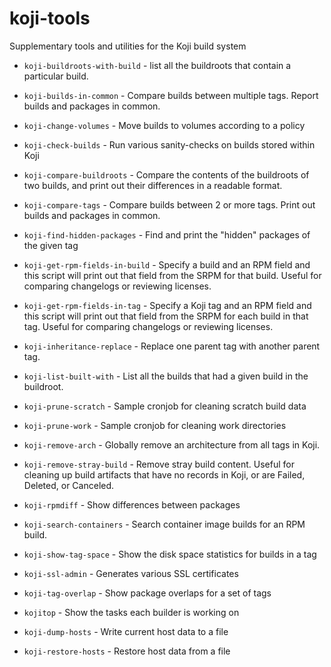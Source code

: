 # koji-tools

Supplementary tools and utilities for the Koji build system

* `koji-buildroots-with-build` - list all the buildroots that contain a
  particular build.

* `koji-builds-in-common` - Compare builds between multiple tags. Report
  builds and packages in common.

* `koji-change-volumes` - Move builds to volumes according to a policy

* `koji-check-builds` - Run various sanity-checks on builds stored
  within Koji

* `koji-compare-buildroots` - Compare the contents of the buildroots of
  two builds, and print out their differences in a readable format.

* `koji-compare-tags` - Compare builds between 2 or more tags. Print out
  builds and packages in common.

* `koji-find-hidden-packages` - Find and print the "hidden" packages of
  the given tag

* `koji-get-rpm-fields-in-build` - Specify a build and an RPM field and
  this script will print out that field from the SRPM for that build.
  Useful for comparing changelogs or reviewing licenses.

* `koji-get-rpm-fields-in-tag` - Specify a Koji tag and an RPM field and
  this script will print out that field from the SRPM for each build in
  that tag.  Useful for comparing changelogs or reviewing licenses.

* `koji-inheritance-replace` - Replace one parent tag with another
  parent tag.

* `koji-list-built-with` - List all the builds that had a given build in
  the buildroot.

* `koji-prune-scratch` - Sample cronjob for cleaning scratch build data

* `koji-prune-work` - Sample cronjob for cleaning work directories

* `koji-remove-arch` - Globally remove an architecture from all tags in
  Koji.

* `koji-remove-stray-build` - Remove stray build content. Useful for
  cleaning up build artifacts that have no records in Koji, or are
  Failed, Deleted, or Canceled.

* `koji-rpmdiff` - Show differences between packages

* `koji-search-containers` - Search container image builds for an RPM build.

* `koji-show-tag-space` - Show the disk space statistics for builds in a
  tag

* `koji-ssl-admin` - Generates various SSL certificates

* `koji-tag-overlap` - Show package overlaps for a set of tags

* `kojitop` - Show the tasks each builder is working on

* `koji-dump-hosts` - Write current host data to a file

* `koji-restore-hosts` - Restore host data from a file
